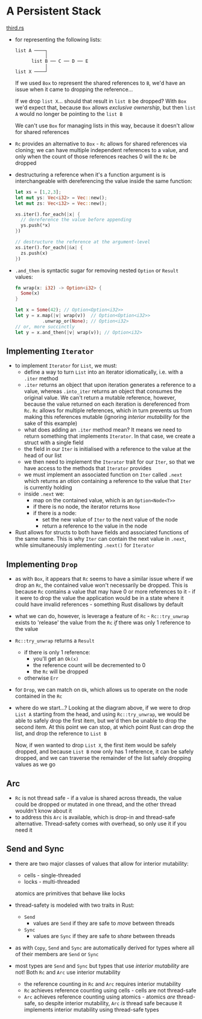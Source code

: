 # A Persistent Stack

[third.rs](../src/third.rs)

- for representing the following lists:

  ```
  list A ────┐
             │
        list B ── C ── D ── E
             │
  list X ────┘
  ```

  If we used `Box` to represent the shared references to `B`, we'd have an issue
  when it came to dropping the reference...

  If we drop `list X`... should that result in `list B` be dropped? With
  `Box` we'd expect that, because `Box` allows _exclusive ownership_, but
  then `list A` would no longer be pointing to the `list B`

  We can't use `Box` for managing lists in this way, because it doesn't allow
  for shared references

- `Rc` provides an alternative to `Box` - `Rc` allows for shared references via
  cloning; we can have multiple independent references to a value, and only
  when the count of those references reaches 0 will the `Rc` be dropped
- destructuring a reference when it's a function argument is is interchangeable
  with dereferencing the value inside the same function:

  ```rust
  let xs = [1,2,3];
  let mut ys: Vec<i32> = Vec::new();
  let mut zs: Vec<i32> = Vec::new();

  xs.iter().for_each(|x| {
    // dereference the value before appending
    ys.push(*x)
  })

  // destructure the reference at the argument-level
  xs.iter().for_each(|&x| {
    zs.push(x)
  })
  ```

- `.and_then` is syntactic sugar for removing nested `Option` or `Result`
  values:

  ```rust
  fn wrap(x: i32) -> Option<i32> {
    Some(x)
  }

  let x = Some(42); // Option<Option<i32>>
  let y = x.map(|v| wrap(v))  // Option<Option<i32>>
            .unwrap_or(None); // Option<i32>
  // or, more succinctly
  let y = x.and_then(|v| wrap(v)); // Option<i32>
  ```

## Implementing `Iterator`

- to implement `Iterator` for `List`, we must:
  - define a way to turn `List` into an iterator idiomatically, i.e. with a
    `.iter` method
  - `.iter` returns an object that upon iteration generates a reference to a
    value, whereas `.into_iter` returns an object that consumes the original
    value. We can't return a mutable reference, however, because the value
    returned on each iteration is dereferenced from `Rc`. `Rc` allows for
    multiple references, which in turn prevents us from making this references
    mutable (ignoring _interior mutability_ for the sake of this example)
  - what does adding an `.iter` method mean? It means we need to return
    something that implements `Iterator`. In that case, we create a struct
    with a single field
  - the field in our `Iter` is initialised with a reference to the value at the
    head of our list
  - we then need to implement the `Iterator` trait for our `Iter`, so that we
    have access to the methods that `Iterator` provides
  - we must implement an associated function on `Iter` called `.next` which returns an
    otion containing a reference to the value that `Iter` is currently
    holding
  - inside `.next` we:
    - map on the contained value, which is an `Option<Node<T>>`
    - if there is no node, the iterator returns `None`
    - if there is a node:
      - set the new value of `Iter` to the next value of the node
      - return a reference to the value in the node
- Rust allows for structs to both have fields and associated functions of the
  same name. This is why `Iter` can contain the next value in `.next`, while
  simultaneously implementing `.next()` for `Iterator`

## Implementing `Drop`

- as with `Box`, it appears that `Rc` seems to have a similar issue where if we
  drop an `Rc`, the contained value won't necessarily be dropped. This is
  because `Rc` contains a value that may have 0 or more references to it - if
  it were to drop the value the application would be in a state where it could
  have invalid references - something Rust disallows by default
- what we can do, however, is leverage a feature of `Rc` - `Rc::try_unwrap`
  exists to 'release' the value from the `Rc` _if_ there was only 1 reference
  to the value
- `Rc::try_unwrap` returns a `Result`
  - if there is only 1 reference:
    - you'll get an `Ok(x)`
    - the reference count will be decremented to 0
    - the `Rc` will be dropped
  - otherwise `Err`
- for `Drop`, we can match on `Ok`, which allows us to operate on the node
  contained in the `Rc`
- where do we start...? Looking at the diagram above, if we were to drop `List A`
  starting from the head, and using `Rc::try_unwrap`, we would be able to safely
  drop the first item, but we'd then be unable to drop the second item. At this
  point we can stop, at which point Rust can drop the list, and drop the
  reference to `List B`

  Now, if wen wanted to drop `List X`, the first item would be safely dropped,
  and because `List B` now only has 1 reference, it can be safely dropped, and
  we can traverse the remainder of the list safely dropping values as we go

## Arc

- `Rc` is not thread safe - if a value is shared across threads, the value could
  be dropped or mutated in one thread, and the other thread wouldn't know
  about it
- to address this `Arc` is available, which is drop-in and thread-safe
  alternative. Thread-safety comes with overhead, so only use it if you need
  it

## Send and Sync

- there are two major classes of values that allow for interior mutability:

  - cells - single-threaded
  - locks - multi-threaded

  atomics are primitives that behave like locks

- thread-safety is modeled with two traits in Rust:
  - `Send`
    - values are `Send` if they are safe to _move_ between threads
  - `Sync`
    - values are `Sync` if they are safe to _share_ between threads
- as with `Copy`, `Send` and `Sync` are automatically derived for types where
  all of their members are `Send` or `Sync`
- most types are `Send` and `Sync` but types that use _interior mutability_ are
  not! Both `Rc` and `Arc` use interior mutability
  - the reference counting in `Rc` and `Arc` requires interior mutability
  - `Rc` achieves reference counting using cells - cells are not thread-safe
  - `Arc` achieves reference counting using atomics - atomics _are_ thread-safe,
    so despite interior mutability, `Arc` _is_ thread safe because it
    implements interior mutability using thread-safe types
